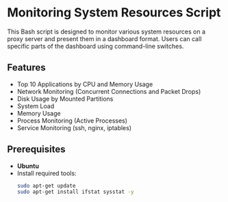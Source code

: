 # Monitoring System Resources Script

This Bash script is designed to monitor various system resources on a proxy server and present them in a dashboard format. Users can call specific parts of the dashboard using command-line switches.

## Features

- Top 10 Applications by CPU and Memory Usage
- Network Monitoring (Concurrent Connections and Packet Drops)
- Disk Usage by Mounted Partitions
- System Load
- Memory Usage
- Process Monitoring (Active Processes)
- Service Monitoring (ssh, nginx, iptables)

## Prerequisites

- **Ubuntu**
- Install required tools:
  ```bash
  sudo apt-get update
  sudo apt-get install ifstat sysstat -y
